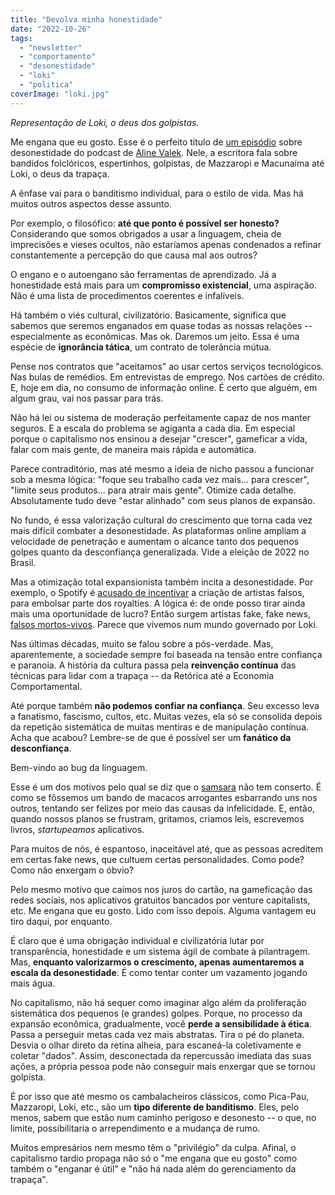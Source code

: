 ```yaml
---
title: "Devolva minha honestidade"
date: "2022-10-26"
tags: 
  - "newsletter"
  - "comportamento"
  - "desonestidade"
  - "loki"
  - "politica"
coverImage: "loki.jpg"
---
```


_Representação de Loki, o deus dos golpistas._

Me engana que eu gosto. Esse é o perfeito título de [um episódio](https://open.spotify.com/show/0hbtVWavGREYUTXIHE2qX5) sobre desonestidade do podcast de [Aline Valek](https://www.alinevalek.com.br/). Nele, a escritora fala sobre bandidos folclóricos, espertinhos, golpistas, de Mazzaropi e Macunaíma até Loki, o deus da trapaça.

A ênfase vai para o banditismo individual, para o estilo de vida. Mas há muitos outros aspectos desse assunto.

Por exemplo, o filosófico: **até que ponto é possível ser honesto?** Considerando que somos obrigados a usar a linguagem, cheia de imprecisões e vieses ocultos, não estaríamos apenas condenados a refinar constantemente a percepção do que causa mal aos outros?

O engano e o autoengano são ferramentas de aprendizado. Já a honestidade está mais para um **compromisso existencial**, uma aspiração. Não é uma lista de procedimentos coerentes e infalíveis.

Há também o viés cultural, civilizatório. Basicamente, significa que sabemos que seremos enganados em quase todas as nossas relações -- especialmente as econômicas. Mas ok. Daremos um jeito. Essa é uma espécie de **ignorância tática**, um contrato de tolerância mútua.

Pense nos contratos que "aceitamos" ao usar certos serviços tecnológicos. Nas bulas de remédios. Em entrevistas de emprego. Nos cartões de crédito. E, hoje em dia, no consumo de informação online. É certo que alguém, em algum grau, vai nos passar para trás.

Não há lei ou sistema de moderação perfeitamente capaz de nos manter seguros. E a escala do problema se agiganta a cada dia. Em especial porque o capitalismo nos ensinou a desejar "crescer", gameficar a vida, falar com mais gente, de maneira mais rápida e automática.

Parece contraditório, mas até mesmo a ideia de nicho passou a funcionar sob a mesma lógica: "foque seu trabalho cada vez mais... para crescer", "limite seus produtos... para atrair mais gente". Otimize cada detalhe. Absolutamente tudo deve "estar alinhado" com seus planos de expansão.

No fundo, é essa valorização cultural do crescimento que torna cada vez mais difícil combater a desonestidade. As plataformas online ampliam a velocidade de penetração e aumentam o alcance tanto dos pequenos golpes quanto da desconfiança generalizada. Vide a eleição de 2022 no Brasil.

Mas a otimização total expansionista também incita a desonestidade. Por exemplo, o Spotify é [acusado de incentivar](https://www.youtube.com/watch?v=pCAPll9A5F8) a criação de artistas falsos, para embolsar parte dos royalties. A lógica é: de onde posso tirar ainda mais uma oportunidade de lucro? Então surgem artistas fake, fake news, [falsos mortos-vivos](https://www.technologyreview.com/2022/10/18/1061320/digital-clones-of-dead-people/). Parece que vivemos num mundo governado por Loki.

Nas últimas décadas, muito se falou sobre a pós-verdade. Mas, aparentemente, a sociedade sempre foi baseada na tensão entre confiança e paranoia. A história da cultura passa pela **reinvenção contínua** das técnicas para lidar com a trapaça -- da Retórica até a Economia Comportamental.

Até porque também **não podemos confiar na confiança**. Seu excesso leva a fanatismo, fascismo, cultos, etc. Muitas vezes, ela só se consolida depois da repetição sistemática de muitas mentiras e de manipulação contínua. Acha que acabou? Lembre-se de que é possível ser um **fanático da desconfiança**.

Bem-vindo ao bug da linguagem.

Esse é um dos motivos pelo qual se diz que o [samsara](https://pt.wikipedia.org/wiki/Samsara) não tem conserto. É como se fôssemos um bando de macacos arrogantes esbarrando uns nos outros, tentando ser felizes por meio das causas da infelicidade. E, então, quando nossos planos se frustram, gritamos, criamos leis, escrevemos livros, _startupeamos_ aplicativos.

Para muitos de nós, é espantoso, inaceitável até, que as pessoas acreditem em certas fake news, que cultuem certas personalidades. Como pode? Como não enxergam o óbvio?

Pelo mesmo motivo que caímos nos juros do cartão, na gameficação das redes sociais, nos aplicativos gratuitos bancados por venture capitalists, etc. Me engana que eu gosto. Lido com isso depois. Alguma vantagem eu tiro daqui, por enquanto.

É claro que é uma obrigação individual e civilizatória lutar por transparência, honestidade e um sistema ágil de combate à pilantragem. Mas, **enquanto valorizarmos o crescimento, apenas aumentaremos a escala da desonestidade**. É como tentar conter um vazamento jogando mais água.

No capitalismo, não há sequer como imaginar algo além da proliferação sistemática dos pequenos (e grandes) golpes. Porque, no processo da expansão econômica, gradualmente, você **perde a sensibilidade à ética**. Passa a perseguir metas cada vez mais abstratas. Tira o pé do planeta. Desvia o olhar direto da retina alheia, para escaneá-la coletivamente e coletar "dados". Assim, desconectada da repercussão imediata das suas ações, a própria pessoa pode não conseguir mais enxergar que se tornou golpista.

É por isso que até mesmo os cambalacheiros clássicos, como Pica-Pau, Mazzaropi, Loki, etc., são um **tipo diferente de banditismo**. Eles, pelo menos, sabem que estão num caminho perigoso e desonesto -- o que, no limite, possibilitaria o arrependimento e a mudança de rumo.

Muitos empresários nem mesmo têm o "privilégio" da culpa. Afinal, o capitalismo tardio propaga não só o "me engana que eu gosto" como também o "enganar é útil" e "não há nada além do gerenciamento da trapaça".
